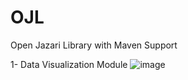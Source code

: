 # OJL
Open Jazari Library with Maven Support

1- Data Visualization Module
![image](https://github.com/hakmesyo/OJL/assets/3868513/04b77c0e-1e33-4bf5-bc87-bde3b7ab9a46)

